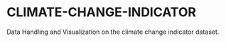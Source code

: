 # CLIMATE-CHANGE-INDICATOR
Data Handling and Visualization on the climate change indicator dataset.

